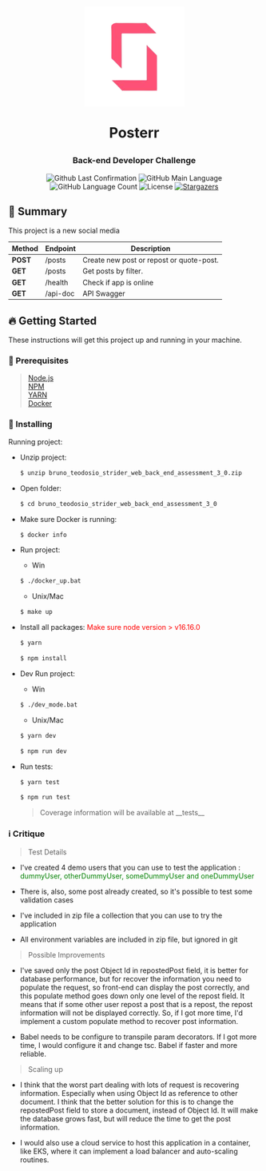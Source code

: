 <h1 align="center">
  <img alt="Posterr" title="Posterr" src=".github/strider.png" width="200px" />
  <p><strong>Posterr</strong></p>
</h1>

<h3 align="center">
  Back-end Developer Challenge
</h3>

<p align="center">
  <img alt = "Github Last Confirmation" src = "https://img.shields.io/github/last-commit/Bteodosio/Posterr">
  <img alt = "GitHub Main Language" src = "https://img.shields.io/github/languages/top/Bteodosio/Posterr">
  <img alt="GitHub Language Count" src="https://img.shields.io/github/languages/count/Bteodosio/Posterr?color=%2304D361">
  <img alt="License" src="https://img.shields.io/badge/license-MIT-%2304D361">

  <a href="https://github.com/Bteodosio/Posterr/stargazers">
    <img alt="Stargazers" src="https://img.shields.io/github/stars/Bteodosio/Posterr?style=social">
  </a>
</p>

## :page_with_curl: Summary

This project is a new social media

Method | Endpoint | Description
------------- | ------------- | -------------
**POST** | /posts | Create new post or repost or quote-post.
**GET** | /posts| Get posts by filter.
**GET** | ​/health | Check if app is online
**GET** | /api-doc | API Swagger


## :fire: Getting Started

These instructions will get this project up and running in your machine.

### :wave: Prerequisites

> [Node.js](http://nodejs.org/) \
> [NPM](https://www.npmjs.com/) \
> [YARN](https://yarnpkg.com/) \
> [Docker](https://www.docker.com/)

### :rocket: Installing

Running project:

- Unzip project:

  ```sh
  $ unzip bruno_teodosio_strider_web_back_end_assessment_3_0.zip
  ```

- Open folder:

  ```sh
  $ cd bruno_teodosio_strider_web_back_end_assessment_3_0
  ```

- Make sure Docker is running:

  ```sh
  $ docker info
  ```

- Run project:
  - Win
  ```sh
  $ ./docker_up.bat
  ```
  - Unix/Mac
  ```sh
  $ make up
  ```

- Install all packages:
<span style="color: #FF0000"> Make sure node version > v16.16.0 </span>

  ```sh
  $ yarn
  ```
  ```sh
  $ npm install
  ```

- Dev Run project:
  - Win
  ```sh
  $ ./dev_mode.bat
  ```
  - Unix/Mac
  ```sh
  $ yarn dev
  ```
  ```sh
  $ npm run dev
  ```

- Run tests:

  ```sh
  $ yarn test
  ```
  ```sh
  $ npm run test
  ```
  > Coverage information will be available at \_\_tests\_\_

### :information_source: Critique

> Test Details
 - I've created 4 demo users that you can use to test the application : <span style='color:green'>dummyUser, otherDummyUser, someDummyUser and oneDummyUser</span>

 - There is, also, some post already created, so it's possible to test some validation cases

 - I've included in zip file a collection that you can use to try the application

 - All environment variables are included in zip file, but ignored in git

> Possible Improvements

- I've saved only the post Object Id in repostedPost field, it is better for database performance, but for recover the information you need to populate the request, so front-end can display the post correctly, and this populate method goes down only one level of the repost field. It means that if some other user repost a post that is a repost, the repost information will not be displayed correctly. So, if I got more time, I'd implement a custom populate method to recover post information.

- Babel needs to be configure to transpile param decorators. If I got more time, I would configure it and change tsc. Babel if faster and more reliable.

> Scaling up

- I think that the worst part dealing with lots of request is recovering information. Especially when using Object Id as reference to other document. I think that the better solution for this is to change the repostedPost field to store a document, instead of Object Id. It will make the database grows fast, but will reduce the time to get the post information.

- I would also use a cloud service to host this application in a container, like EKS, where it can implement a load balancer and auto-scaling routines.
